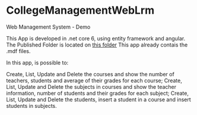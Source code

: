 # CollegeManagementWebLrm
Web Management System - Demo

This App is developed in .net core 6, using entity framework and angular.
The Published Folder is located on 
[this folder](https://github.com/lucasrmotta/CollegeManagementWebLrm/tree/master/CollegeManagement/Published/CollegeManagementSystem)
This app already contais the .mdf files.

In this app, is possible to:

Create, List, Update and Delete the courses and show the number of teachers, students and average of their grades for each course;
Create, List, Update and Delete the subjects in courses and show the teacher information, number of students and their grades for each subject;
Create, List, Update and Delete the students, insert a student in a course and insert students in subjects.

